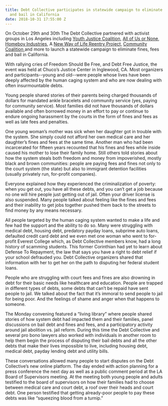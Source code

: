 ```yaml
---
title: Debt Collective participates in statewide campaign to eliminate fines, fees
  and bail in California
date: 2018-10-31 17:55:00 Z
---
```


On October 29th and 30th The Debt Collective partnered with activist groups in Los Angeles including [Youth Justice Coalition](http://www.youth4justice.org/), [All of Us or None](https://www.prisonerswithchildren.org/our-projects/allofus-or-none/), [Homeboy Industries](https://www.homeboyindustries.org/), A [New Way of Life Reentry Project,](http://anewwayoflife.org/) [Community Coalition ](http://cocosouthla.org/)and more to launch a statewide campaign to eliminate fines, fees and bail in California. 

With rallying cries of Freedom Should Be Free, and Debt Free Justice, the event was held at Chuco’s Justice Center in Inglewood, CA. Most organizers and participants--young and old--were people whose lives have been deeply affected by the human caging system and who are now dealing with often insurmountable debts. 

Young people shared stories of their parents being charged thousands of dollars for mandated ankle bracelets and community service (yes, paying for community service). Most families did not have thousands of dollars available and often borrowed money in an effort to pay or continue to endure ongoing harassment by the courts in the form of fines and fees as well as late fees and penalties. 

One young woman’s mother was sick when her daughter got in trouble with the system. She simply could not afford her own medical care and her daughter’s fines and fees at the same time. Another man who had been incarcerated for fifteen years recounted that his fines and fees while inside caused his mother to lose their family home. Still others told stories about how the system steals both freedom and money from impoverished, mostly black and brown communities: people are paying fees and fines not only to the court system (the state) but also to immigrant detention facilities (usually privately run, for-profit companies). 

Everyone explained how they experienced the criminalization of poverty: when you get out, you have all these debts, and you can’t get a job because no one will hire people just getting out of jail. Often your driver license is also suspended. Many people talked about feeling like the fines and fees and their inability to get jobs together pushed them back to the streets to find money by any means necessary. 

All people targeted by the human caging system wanted to make a life and few had the support and the ability to do so. Many were struggling with medical debt, housing debt, predatory payday loans, subprime auto loans, defaulted credit card debt and we even met one woman who went to for-profit Everest College which, as Debt Collective members know, had a long history of scamming students. This former Corinthian had yet to learn about Defense To Repayment, the law that says you have a right to debt relief if your school defrauded you. Debt Collective organizers shared that information with her to get her on the path to disputing her federal student loans. 

People who are struggling with court fees and fines are also drowning in debt for their basic needs like healthcare and education. People are trapped in different types of debts, some debts that can’t be repaid have sent people to jail. We talked about the fact that it’s immoral to send people to jail for being poor. And the feelings of shame and anger when that happens to someone. 

The Monday convening featured a “living library” where people shared stories of how system debt had impacted them and their families, panel discussions on bail debt and fines and fees, and a participatory activity around jail abolition vs. jail reform. During this time the Debt Collective and several pro bono lawyers also worked with individuals in another room to help them begin the process of disputing their bail debts and all the other debts that make their lives impossible to live, including housing debt, medical debt, payday lending debt and utility bills. 

These conversations allowed many people to start disputes on the Debt Collective’s new online platform. The day ended with action planning for a press conference the next day as well as a public comment period at the LA Board of Supervisors meeting. At the meeting both young people and adults testified to the board of supervisors on how their families had to choose between medical care and court debt, a roof over their heads and court debt. One person testified that getting already-poor people to pay these debts was like “squeezing blood from a turnip.” 

